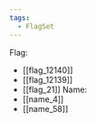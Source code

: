 ```yaml
---
tags:
  - FlagSet
---
```

Flag:
- [[flag_12140]]
- [[flag_12139]]
- [[flag_21]]
Name:
- [[name_4]]
- [[name_58]]
